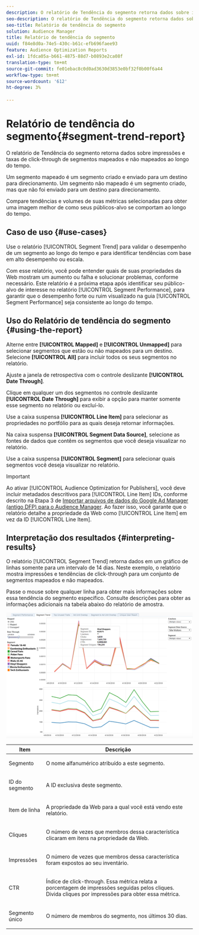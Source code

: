 ```yaml
---
description: O relatório de Tendência do segmento retorna dados sobre impressões e taxas de click-through de segmentos mapeados e não mapeados ao longo do tempo. Um segmento mapeado é um segmento criado e enviado para um destino para direcionamento. Um segmento não mapeado é um segmento criado, mas que não foi enviado para um destino para direcionamento. Compare tendências e volumes de suas métricas selecionadas para obter uma imagem melhor de como seus públicos-alvo se comportam ao longo do tempo.
seo-description: O relatório de Tendência do segmento retorna dados sobre impressões e taxas de click-through de segmentos mapeados e não mapeados ao longo do tempo. Um segmento mapeado é um segmento criado e enviado para um destino para direcionamento. Um segmento não mapeado é um segmento criado, mas que não foi enviado para um destino para direcionamento. Compare tendências e volumes de suas métricas selecionadas para obter uma imagem melhor de como seus públicos-alvo se comportam ao longo do tempo.
seo-title: Relatório de tendência do segmento
solution: Audience Manager
title: Relatório de tendência do segmento
uuid: f84e8d0a-74e5-430c-b61c-efb696faee93
feature: Audience Optimization Reports
exl-id: 1fdca05a-b661-4875-88d7-b0893e2ca08f
translation-type: tm+mt
source-git-commit: fe01ebac8c0d0ad3630d3853e0bf32f0b00f6a44
workflow-type: tm+mt
source-wordcount: '612'
ht-degree: 3%

---
```


# Relatório de tendência do segmento{#segment-trend-report}

O relatório de Tendência do segmento retorna dados sobre impressões e taxas de click-through de segmentos mapeados e não mapeados ao longo do tempo.

Um segmento mapeado é um segmento criado e enviado para um destino para direcionamento. Um segmento não mapeado é um segmento criado, mas que não foi enviado para um destino para direcionamento.

Compare tendências e volumes de suas métricas selecionadas para obter uma imagem melhor de como seus públicos-alvo se comportam ao longo do tempo.

## Caso de uso {#use-cases}

Use o relatório [!UICONTROL Segment Trend] para validar o desempenho de um segmento ao longo do tempo e para identificar tendências com base em alto desempenho ou escala.

Com esse relatório, você pode entender quais de suas propriedades da Web mostram um aumento ou falha e solucionar problemas, conforme necessário. Este relatório é a próxima etapa após identificar seu público-alvo de interesse no relatório [!UICONTROL Segment Performance], para garantir que o desempenho forte ou ruim visualizado na guia [!UICONTROL Segment Performance] seja consistente ao longo do tempo.

## Uso do Relatório de tendência do segmento {#using-the-report}

Alterne entre **[!UICONTROL Mapped]** e **[!UICONTROL Unmapped]** para selecionar segmentos que estão ou não mapeados para um destino. Selecione **[!UICONTROL All]** para incluir todos os seus segmentos no relatório.

Ajuste a janela de retrospectiva com o controle deslizante **[!UICONTROL Date Through]**.

Clique em qualquer um dos segmentos no controle deslizante **[!UICONTROL Date Through]** para exibir a opção para manter somente esse segmento no relatório ou excluí-lo.

Use a caixa suspensa **[!UICONTROL Line Item]** para selecionar as propriedades no portfólio para as quais deseja retornar informações.

Na caixa suspensa **[!UICONTROL Segment Data Source]**, selecione as fontes de dados que contêm os segmentos que você deseja visualizar no relatório.

Use a caixa suspensa **[!UICONTROL Segment]** para selecionar quais segmentos você deseja visualizar no relatório.

>[!IMPORTANT]
>
>Ao ativar [!UICONTROL Audience Optimization for Publishers], você deve incluir metadados descritivos para [!UICONTROL Line Item] IDs, conforme descrito na Etapa 3 de [Importar arquivos de dados do Google Ad Manager (antigo DFP) para o Audience Manager](../../../reporting/audience-optimization-reports/aor-publishers/import-dfp.md). Ao fazer isso, você garante que o relatório detalhe a propriedade da Web como [!UICONTROL Line Item] em vez da ID [!UICONTROL Line Item].

## Interpretação dos resultados {#interpreting-results}

O relatório [!UICONTROL Segment Trend] retorna dados em um gráfico de linhas somente para um intervalo de 14 dias. Neste exemplo, o relatório mostra impressões e tendências de click-through para um conjunto de segmentos mapeados e não mapeados.

Passe o mouse sobre qualquer linha para obter mais informações sobre essa tendência do segmento específico. Consulte descrições para obter as informações adicionais na tabela abaixo do relatório de amostra.

![](assets/publisher_segment_trend.png)

<table id="table_AFE2540583C34835B04584693ADFD26A"> 
 <thead> 
  <tr> 
   <th colname="col1" class="entry"> Item </th> 
   <th colname="col2" class="entry"> Descrição </th> 
  </tr>
 </thead>
 <tbody> 
  <tr> 
   <td colname="col1"> <p><span class="wintitle"> Segmento</span> </p> </td> 
   <td colname="col2"> <p>O nome alfanumérico atribuído a este segmento. </p> </td> 
  </tr> 
  <tr> 
   <td colname="col1"> <p><span class="wintitle"> ID do segmento</span> </p> </td> 
   <td colname="col2"> <p>A ID exclusiva deste segmento. </p> </td> 
  </tr> 
  <tr> 
   <td colname="col1"> <p><span class="wintitle"> Item de linha</span> </p> </td> 
   <td colname="col2"> <p>A propriedade da Web para a qual você está vendo este relatório. </p> </td> 
  </tr> 
  <tr> 
   <td colname="col1"> <p><span class="wintitle"> Cliques</span> </p> </td> 
   <td colname="col2"> <p>O número de vezes que membros dessa característica clicaram em itens na propriedade da Web. </p> </td> 
  </tr> 
  <tr> 
   <td colname="col1"> <p><span class="wintitle"> Impressões</span> </p> </td> 
   <td colname="col2"> <p>O número de vezes que membros dessa característica foram expostos ao seu inventário. </p> </td> 
  </tr> 
  <tr> 
   <td colname="col1"> <p><span class="wintitle"> CTR</span> </p> </td> 
   <td colname="col2"> <p>Índice de click-through. Essa métrica relata a porcentagem de impressões seguidas pelos cliques. Divida cliques por impressões para obter essa métrica. </p> </td> 
  </tr> 
  <tr> 
   <td colname="col1"> <p><span class="wintitle"> Segmento único</span> </p> </td> 
   <td colname="col2"> <p>O número de membros do segmento, nos últimos 30 dias. </p> </td> 
  </tr> 
 </tbody> 
</table>

